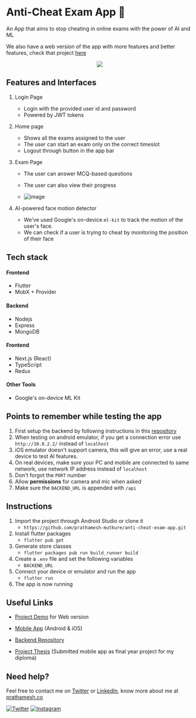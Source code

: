 




# Anti-Cheat Exam App  🌟


An App that aims to stop cheating in online exams with the power of AI and ML

We also have a web version of the app with more features and better features, check that project [here](https://github.com/prathamesh-mutkure/anti-cheat-app-web)

<p align="center">  
<img src="https://user-images.githubusercontent.com/28570857/178106216-25d91b1c-06cf-42fa-85fc-cf3540868b1f.png"/>  
</p>



## Features and Interfaces

1. Login Page
   - Login with the provided user id and password
   - Powered by JWT tokens

2. Home page
   - Shows all the exams assigned to the user
   - The user can start an exam only on the correct timeslot
   - Logout through button in the app bar

3. Exam Page
   - The user can answer MCQ-based questions
   - The user can also view their progress

   - ![image](https://user-images.githubusercontent.com/28570857/179022654-f59b6b0c-77d7-48f4-9a55-32813378a696.png)


7. AI-powered face motion detector
   - We've used Google's on-device `ml-kit` to track the motion of the user's face.
   - We can check if a user is trying to cheat by monitoring the position of their face

   


## Tech stack

#### Frontend
- Flutter
- MobX + Provider

#### Backend
- Nodejs
- Express
- MongoDB

#### Frontend

- Next.js (React)
- TypeScript
- Redux


#### Other Tools
- Google's on-device ML Kit

## Points to remember while testing the app

1. First setup the backend by following instructions in this [repository](https://github.com/prathamesh-mutkure/anti-cheat-app-backend)
2. When testing on android emulator, if you get a connection error use `http://10.0.2.2/` instead of `localhost`
3. iOS emulator doesn't support camera, this will give an error, use a real device to test AI features.
4. On real devices, make sure your PC and mobile are connected to same network, use network IP address instead of `localhost`
5. Don't forgot the `PORT` number
6. Allow **permissions** for camera and mic when asked
7. Make sure the `BACKEND_URL` is appended with `/api`

## Instructions


1. Import the project through Android Studio or clone it
   - `https://github.com/prathamesh-mutkure/anti-cheat-exam-app.git`
3. Install flutter packages
   - `flutter pub get`
4. Generate store classes
   - `flutter packages pub run build_runner build`
5. Create a `.env` file and set the following variables
   -  `BACKEND_URL`
6. Connect your device or emulator and run the app
   - `flutter run`
7. The app is now running


## Useful Links


- [Project Demo](https://anti-cheat-exam-app.vercel.app/) for Web version
- [Mobile App](https://github.com/prathamesh-mutkure/anti-cheat-exam-app) (Android & iOS)

- [Backend Repository](https://github.com/prathamesh-mutkure/anti-cheat-app-backend)

- [Project Thesis](https://drive.google.com/file/d/1fXXXjcE74pIOEwavstTmporuOECc7cUu/view) (Submitted mobile app as final year project for my diploma)


## Need help?

Feel free to contact me on [Twitter](https://twitter.com/prathamesh_io/) or [LinkedIn](https://www.linkedin.com/in/prathamesh-mutkure/), know more about me at [prathamesh.co](https://prathamesh.co)

[![Twitter](https://img.shields.io/badge/Twitter-follow-blue.svg?logo=twitter&logoColor=white)](https://twitter.com/prathamesh_io/) [![Instagram](https://img.shields.io/badge/Instagram-follow-purple.svg?logo=instagram&logoColor=white)](https://www.instagram.com/prathamesh_mutkure/) 
